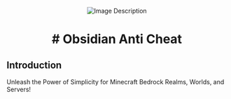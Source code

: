 <p align="center">
  <img src="https://i.postimg.cc/bN0BYxYs/pack-icon.png)" alt="Image Description">
</p>
<h1 align="center"># Obsidian Anti Cheat</h1>
<p align="center">
  <h2>Introduction</h2>
  <p>Unleash the Power of Simplicity for Minecraft Bedrock Realms, Worlds, and Servers!</p>
</p>
